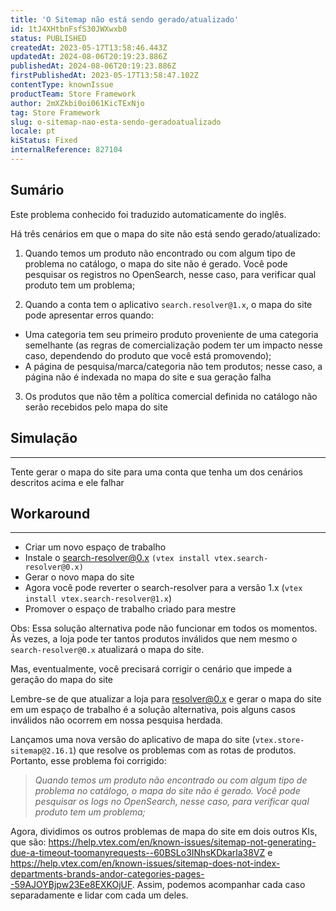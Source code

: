 ```yaml
---
title: 'O Sitemap não está sendo gerado/atualizado'
id: 1tJ4XHtbnFsfS30JWXwxb0
status: PUBLISHED
createdAt: 2023-05-17T13:58:46.443Z
updatedAt: 2024-08-06T20:19:23.886Z
publishedAt: 2024-08-06T20:19:23.886Z
firstPublishedAt: 2023-05-17T13:58:47.102Z
contentType: knownIssue
productTeam: Store Framework
author: 2mXZkbi0oi061KicTExNjo
tag: Store Framework
slug: o-sitemap-nao-esta-sendo-geradoatualizado
locale: pt
kiStatus: Fixed
internalReference: 827104
---
```


## Sumário

<div class="alert alert-info">
  <p>Este problema conhecido foi traduzido automaticamente do inglês.</p>
</div>



Há três cenários em que o mapa do site não está sendo gerado/atualizado:



1. Quando temos um produto não encontrado ou com algum tipo de problema no catálogo, o mapa do site não é gerado. Você pode pesquisar os registros no OpenSearch, nesse caso, para verificar qual produto tem um problema;



2. Quando a conta tem o aplicativo `search.resolver@1.x`, o mapa do site pode apresentar erros quando:



- Uma categoria tem seu primeiro produto proveniente de uma categoria semelhante (as regras de comercialização podem ter um impacto nesse caso, dependendo do produto que você está promovendo);
- A página de pesquisa/marca/categoria não tem produtos; nesse caso, a página não é indexada no mapa do site e sua geração falha

3. Os produtos que não têm a política comercial definida no catálogo não serão recebidos pelo mapa do site


## Simulação


** **
Tente gerar o mapa do site para uma conta que tenha um dos cenários descritos acima e ele falhar

## Workaround


** **

- Criar um novo espaço de trabalho
- Instale o search-resolver@0.x `(vtex install vtex.search-resolver@0.x)`
- Gerar o novo mapa do site
- Agora você pode reverter o search-resolver para a versão 1.x (`vtex install vtex.search-resolver@1.x`)
- Promover o espaço de trabalho criado para mestre

Obs: Essa solução alternativa pode não funcionar em todos os momentos. Às vezes, a loja pode ter tantos produtos inválidos que nem mesmo o `search-resolver@0.x` atualizará o mapa do site.

Mas, eventualmente, você precisará corrigir o cenário que impede a geração do mapa do site

Lembre-se de que atualizar a loja para resolver@0.x e gerar o mapa do site em um espaço de trabalho é a solução alternativa, pois alguns casos inválidos não ocorrem em nossa pesquisa herdada.

Lançamos uma nova versão do aplicativo de mapa do site (`vtex.store-sitemap@2.16.1`) que resolve os problemas com as rotas de produtos. Portanto, esse problema foi corrigido:

> _Quando temos um produto não encontrado ou com algum tipo de problema no catálogo, o mapa do site não é gerado. Você pode pesquisar os logs no OpenSearch, nesse caso, para verificar qual produto tem um problema;_

 Agora, dividimos os outros problemas de mapa do site em dois outros KIs, que são: https://help.vtex.com/en/known-issues/sitemap-not-generating-due-a-timeout-toomanyrequests--60BSLo3INhsKDkarla38VZ e https://help.vtex.com/en/known-issues/sitemap-does-not-index-departments-brands-andor-categories-pages--59AJOYBjpw23Ee8EXKOjUF. Assim, podemos acompanhar cada caso separadamente e lidar com cada um deles.





